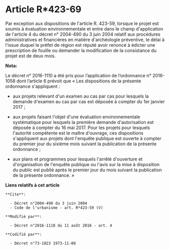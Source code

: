 # Article R*423-69

Par exception aux dispositions de l'article R. 423-59, lorsque le projet est soumis à évaluation environnementale et entre
dans le champ d'application de l'article 4 du décret n° 2004-490 du 3 juin 2004 relatif aux procédures administratives et
financières en matière d'archéologie préventive, le délai à l'issue duquel le préfet de région est réputé avoir renoncé à
édicter une prescription de fouille ou demander la modification de la consistance du projet est de deux mois.

**Nota:**

Le décret n° 2016-1110 a été pris pour l’application de l’ordonnance n° 2016-1058 dont l’article 6 prévoit que « Les
dispositions de la présente ordonnance s'appliquent : 

- aux projets relevant d'un examen au cas par cas pour lesquels la demande d'examen au cas par cas est déposée à compter du
1er janvier 2017 ; 

- aux projets faisant l'objet d'une évaluation environnementale systématique pour lesquels la première demande d'autorisation
est déposée à compter du 16 mai 2017. Pour les projets pour lesquels l'autorité compétente est le maître d'ouvrage, ces
dispositions s'appliquent aux projets dont l'enquête publique est ouverte à compter du premier jour du sixième mois suivant
la publication de la présente ordonnance ; 

- aux plans et programmes pour lesquels l'arrêté d'ouverture et d'organisation de l'enquête publique ou l'avis sur la mise à
disposition du public est publié après le premier jour du mois suivant la publication de la présente ordonnance. »

**Liens relatifs à cet article**

	**Cite**:

	  - Décret n°2004-490 du 3 juin 2004
	  - Code de l'urbanisme - art. R*423-59 (V)

	**Modifié par**:

	  - Décret n°2016-1110 du 11 août 2016 - art. 4

	**Codifié par**:

	  - Décret n°73-1023 1973-11-08
